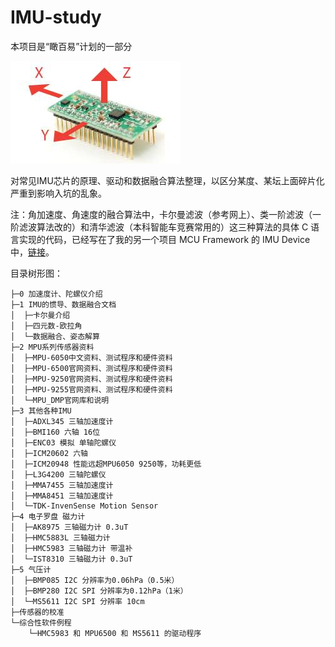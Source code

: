 # IMU-study

本项目是“瞰百易”计划的一部分

![0](README.assets/0.jpg)

对常见IMU芯片的原理、驱动和数据融合算法整理，以区分某度、某坛上面碎片化严重到影响入坑的乱象。

注：角加速度、角速度的融合算法中，卡尔曼滤波（参考网上）、类一阶滤波（一阶滤波算法改的）和清华滤波（本科智能车竞赛常用的）这三种算法的具体 C 语言实现的代码，已经写在了我的另一个项目 MCU Framework 的 IMU Device 中，[链接](https://github.com/Staok/stm32_framework/tree/master/STM32F4DSP_HAL_freeRTOS_Framework/DEVICES/IMU)。

目录树形图：

```
├─0 加速度计、陀螺仪介绍
├─1 IMU的惯导、数据融合文档
│  ├─卡尔曼介绍
│  ├─四元数-欧拉角
│  └─数据融合、姿态解算
├─2 MPU系列传感器资料
│  ├─MPU-6050中文资料、测试程序和硬件资料
│  ├─MPU-6500官网资料、测试程序和硬件资料
│  ├─MPU-9250官网资料、测试程序和硬件资料
│  ├─MPU-9255官网资料、测试程序和硬件资料
│  └─MPU_DMP官网库和说明
├─3 其他各种IMU
│  ├─ADXL345 三轴加速度计
│  ├─BMI160 六轴 16位
│  ├─ENC03 模拟 单轴陀螺仪
│  ├─ICM20602 六轴
│  ├─ICM20948 性能远超MPU6050 9250等，功耗更低
│  ├─L3G4200 三轴陀螺仪
│  ├─MMA7455 三轴加速度计
│  ├─MMA8451 三轴加速度计
│  └─TDK-InvenSense Motion Sensor
├─4 电子罗盘 磁力计
│  ├─AK8975 三轴磁力计 0.3uT
│  ├─HMC5883L 三轴磁力计
│  ├─HMC5983 三轴磁力计 带温补
│  └─IST8310 三轴磁力计 0.3uT
├─5 气压计
│  ├─BMP085 I2C 分辨率为0.06hPa（0.5米）
│  ├─BMP280 I2C SPI 分辨率为0.12hPa（1米）
│  └─MS5611 I2C SPI 分辨率 10cm
├─传感器的校准
└─综合性软件例程
    └─HMC5983 和 MPU6500 和 MS5611 的驱动程序
```

